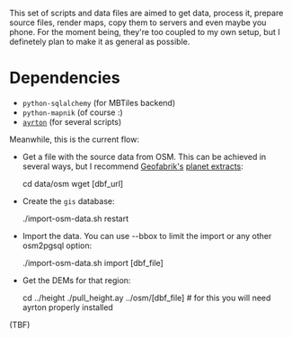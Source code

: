 This set of scripts and data files are aimed to get data, process it, prepare
source files, render maps, copy them to servers and even maybe you phone. For
the moment being, they're too coupled to my own setup, but I definetely plan to
make it as general as possible.

# Dependencies

* `python-sqlalchemy` (for MBTiles backend)
* `python-mapnik` (of course :)
* [`ayrton`](https://github.com/StyXman/ayrton) (for several scripts)

Meanwhile, this is the current flow:

* Get a file with the source data from OSM. This can be achieved in several ways,
  but I recommend [Geofabrik's](http://geofabrik.de/) [planet extracts](http://download.geofabrik.de/):

    cd data/osm
    wget [dbf_url]

* Create the `gis` database:

    ./import-osm-data.sh restart

* Import the data. You can use --bbox to limit the import or any other osm2pgsql
  option:

    ./import-osm-data.sh import [dbf_file]

* Get the DEMs for that region:

    cd ../height
    ./pull_height.ay ../osm/[dbf_file] # for this you will need ayrton properly installed

(TBF)
